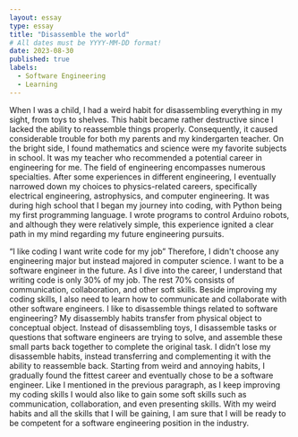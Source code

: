 ```yaml
---
layout: essay
type: essay
title: "Disassemble the world"
# All dates must be YYYY-MM-DD format!
date: 2023-08-30
published: true
labels:
  - Software Engineering
  - Learning
---
```

When I was a child, I had a weird habit for disassembling everything in my sight, from toys to shelves. This habit became rather destructive since I lacked the ability to reassemble things properly. Consequently, it caused considerable trouble for both my parents and my kindergarten teacher. On the bright side, I found mathematics and science were my favorite subjects in school. It was my teacher who recommended a potential career in engineering for me. 
The field of engineering encompasses numerous specialties. After some experiences in different engineering, I  eventually narrowed down my choices to physics-related careers, specifically electrical engineering, astrophysics, and computer engineering. It was during high school that I began my journey into coding, with Python being my first programming language. I wrote programs to control Arduino robots, and although they were relatively simple, this experience ignited a clear path in my mind regarding my future engineering pursuits.
 

“I like coding I want write code for my job”
	Therefore, I didn't choose any engineering major but instead majored in computer science. I want to be a software engineer in the future. As I dive into the career, I understand that writing code is only 30% of my job. The rest 70% consists of communication, collaboration, and other soft skills. Beside improving my coding skills, I also need to learn how to communicate and collaborate with other software engineers.
	I like to disassemble things related to software engineering? 
	My disassembly habits transfer from physical object to conceptual object. Instead of disassembling toys, I disassemble tasks or questions that software engineers are trying to solve, and assemble these small parts back together to complete the original task. I didn’t lose my disassemble habits, instead transferring and complementing it with the ability to reassemble back. 
	Starting from weird and annoying habits, I gradually found the fittest career and eventually chose to be a software engineer. Like I mentioned in the previous paragraph, as I keep improving my coding skills I would also like to gain some soft skills such as communication, collaboration, and even presenting skills. With my weird habits and all the skills that I will be gaining, I am sure that I will be ready to be competent for a software engineering position in the industry. 
